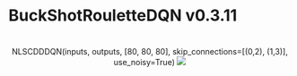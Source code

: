 
# BuckShotRouletteDQN v0.3.11

#
<div align="center">
  NLSCDDDQN(inputs, outputs, [80, 80, 80], skip_connections=[(0,2), (1,3)], use_noisy=True)
  <img src="https://github.com/user-attachments/assets/85123bba-addd-4ba2-a723-39a3b3ca319c"

</div>
